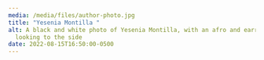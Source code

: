 ```yaml
---
media: /media/files/author-photo.jpg
title: "Yesenia Montilla "
alt: A black and white photo of Yesenia Montilla, with an afro and earrings,
  looking to the side
date: 2022-08-15T16:50:00-0500
---
```

